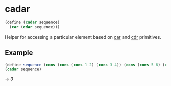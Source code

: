 # cadar
```scheme
(define (cadar sequence)
  (car (cdar sequence)))
```
Helper for accessing a particular element based on [car](../primitives/car.md) and [cdr](../primitives/cdr.md) primitives.

## Example
```scheme
(define sequence (cons (cons (cons 1 2) (cons 3 4)) (cons (cons 5 6) (cons 7 8))))
(cadar sequence)
```
-> *3*